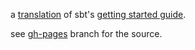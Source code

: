 a [translation][1] of sbt's [getting started guide][2].

see [gh-pages][3] branch for the source.

  [1]: http://eed3si9n.github.com/sbt-getting-started-guide-ja/
  [2]: https://github.com/harrah/xsbt/wiki/Getting-Started-Welcome
  [3]: https://github.com/eed3si9n/sbt-getting-started-guide-ja/tree/gh-pages
  